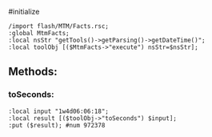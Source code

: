 #initialize

```
/import flash/MTM/Facts.rsc;
:global MtmFacts;
:local nsStr "getTools()->getParsing()->getDateTime()";
:local toolObj [($MtmFacts->"execute") nsStr=$nsStr];

```

## Methods:

### toSeconds:

```
:local input "1w4d06:06:18";
:local result [($toolObj->"toSeconds") $input];
:put ($result); #num 972378
```
